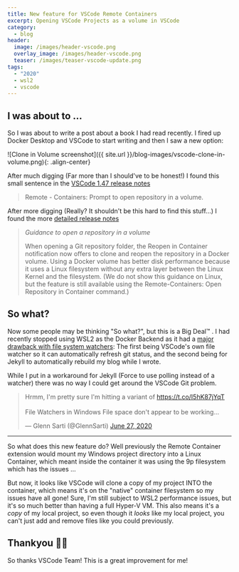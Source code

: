 ```yaml
---
title: New feature for VSCode Remote Containers
excerpt: Opening VSCode Projects as a volume in VSCode
category:
  - blog
header:
  image: /images/header-vscode.png
  overlay_image: /images/header-vscode.png
  teaser: /images/teaser-vscode-update.png
tags:
  - "2020"
  - wsl2
  - vscode
---
```


## I was about to ...

So I was about to write a post about a book I had read recently. I fired up Docker Desktop and VSCode to start writing and then I saw a new option:

![Clone in Volume screenshot]({{ site.url }}/blog-images/vscode-clone-in-volume.png){: .align-center}

After much digging (Far more than I should've to be honest!) I found this small sentence in the [VSCode 1.47 release notes](https://code.visualstudio.com/updates/v1_47#_remote-development)

> Remote - Containers: Prompt to open repository in a volume.

After more digging (Really? It shouldn't be this hard to find this stuff...) I found the more [detailed release notes](https://github.com/microsoft/vscode-docs/blob/master/remote-release-notes/v1_47.md#containers-version-01280)

> *Guidance to open a repository in a volume*
>
> When opening a Git repository folder, the Reopen in Container notification now offers to clone and reopen the repository in a Docker volume. Using a Docker volume has better disk performance because it uses a Linux filesystem without any extra layer between the Linux Kernel and the filesystem. (We do not show this guidance on Linux, but the feature is still available using the Remote-Containers: Open Repository in Container command.)

## So what?

Now some people may be thinking "So what?", but this is a Big Deal™ . I had recently stopped using WSL2 as the Docker Backend as it had a [major drawback with file system watchers](https://github.com/microsoft/WSL/issues/4169): The first being VSCode's own file watcher so it can automatically refresh git status, and the second being for Jekyll to automatically rebuild my blog while I wrote.

While I put in a workaround for Jekyll (Force to use polling instead of a watcher) there was no way I could get around the VSCode Git problem.

<blockquote class="twitter-tweet"><p lang="en" dir="ltr">Hrmm, I&#39;m pretty sure I&#39;m hitting a variant of <a href="https://t.co/I5hK87jYqT">https://t.co/I5hK87jYqT</a><br><br>File Watchers in Windows File space don&#39;t appear to be working...</p>&mdash; Glenn Sarti (@GlennSarti) <a href="https://twitter.com/GlennSarti/status/1276786181334683648?ref_src=twsrc%5Etfw">June 27, 2020</a></blockquote> <script async src="https://platform.twitter.com/widgets.js" charset="utf-8"></script>

---

So what does this new feature do? Well previously the Remote Container extension would mount my Windows project directory into a Linux Container, which meant inside the container it was using the 9p filesystem which has the issues ...

But now, it looks like VSCode will clone a copy of my project INTO the container, which means it's on the "native" container filesystem so my issues have all gone! Sure, I'm still subject to WSL2 performance issues, but it's so much better than having a full Hyper-V VM. This also means it's a _copy_ of my local project, so even though it _looks_ like my local project, you can't just add and remove files like you could previously.

## Thankyou 🙏🙏

So thanks VSCode Team! This is a great improvement for me!
